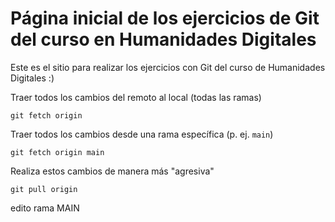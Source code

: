 # Página inicial de los ejercicios de Git del curso en Humanidades Digitales

Este es el sitio para realizar los ejercicios con Git del curso de Humanidades Digitales :)


Traer todos los cambios del remoto al local (todas las ramas)
```git
git fetch origin
```


Traer todos los cambios desde una rama específica (p. ej. `main`)
```git
git fetch origin main
 ```

Realiza estos cambios de manera más "agresiva"
```git
git pull origin
```

edito rama MAIN
